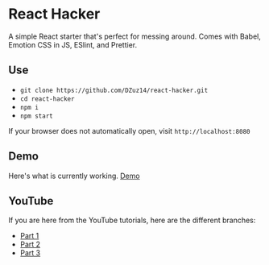 # React Hacker

A simple React starter that's perfect for messing around. Comes with Babel, Emotion CSS in JS, ESlint, and Prettier.

## Use

- `git clone https://github.com/DZuz14/react-hacker.git`
- `cd react-hacker`
- `npm i`
- `npm start`

If your browser does not automatically open, visit `http://localhost:8080`

## Demo

Here's what is currently working. [Demo](https://dzuz14.github.io/react-node-netflix/)

## YouTube

If you are here from the YouTube tutorials, here are the different branches:

- [Part 1](https://github.com/DZuz14/react-node-netflix/tree/part-1)
- [Part 2](https://github.com/DZuz14/react-node-netflix/tree/part-2)
- [Part 3](https://github.com/DZuz14/react-node-netflix/tree/part-3)
